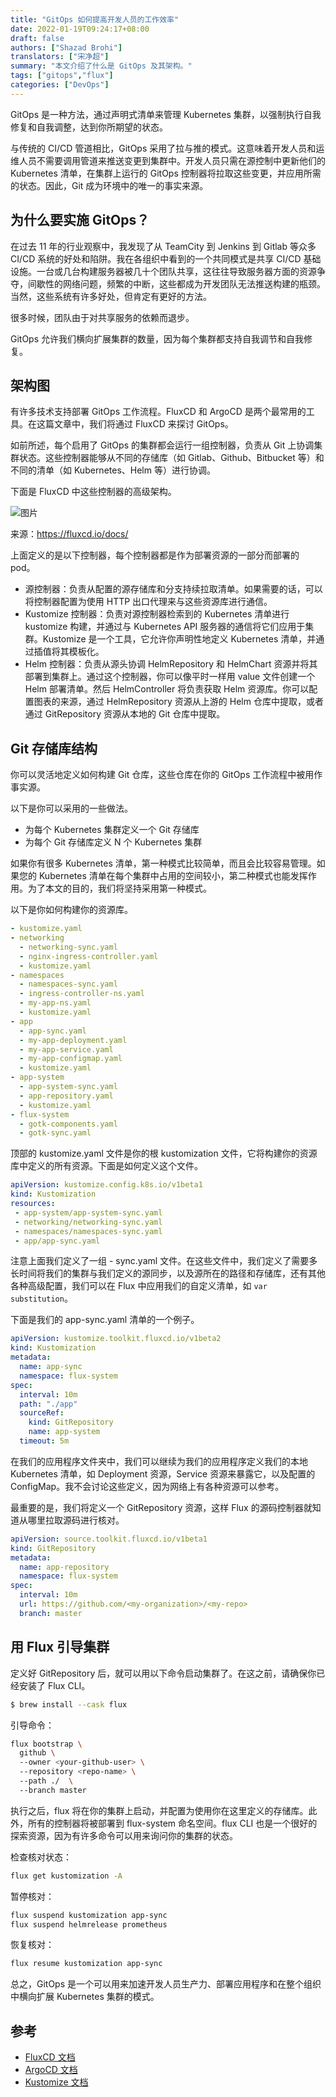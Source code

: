 ```yaml
---
title: "GitOps 如何提高开发人员的工作效率"
date: 2022-01-19T09:24:17+08:00
draft: false
authors: ["Shazad Brohi"]
translators: ["宋净超"]
summary: "本文介绍了什么是 GitOps 及其架构。"
tags: ["gitops","flux"]
categories: ["DevOps"]
---
```


GitOps 是一种方法，通过声明式清单来管理 Kubernetes 集群，以强制执行自我修复和自我调整，达到你所期望的状态。

与传统的 CI/CD 管道相比，GitOps 采用了拉与推的模式。这意味着开发人员和运维人员不需要调用管道来推送变更到集群中。开发人员只需在源控制中更新他们的 Kubernetes 清单，在集群上运行的 GitOps 控制器将拉取这些变更，并应用所需的状态。因此，Git 成为环境中的唯一的事实来源。

## 为什么要实施 GitOps？

在过去 11 年的行业观察中，我发现了从 TeamCity 到 Jenkins 到 Gitlab 等众多 CI/CD 系统的好处和陷阱。我在各组织中看到的一个共同模式是共享 CI/CD 基础设施。一台或几台构建服务器被几十个团队共享，这往往导致服务器方面的资源争夺，间歇性的网络问题，频繁的中断，这些都成为开发团队无法推送构建的瓶颈。当然，这些系统有许多好处，但肯定有更好的方法。

很多时候，团队由于对共享服务的依赖而退步。

GitOps 允许我们横向扩展集群的数量，因为每个集群都支持自我调节和自我修复。

## 架构图

有许多技术支持部署 GitOps 工作流程。FluxCD 和 ArgoCD 是两个最常用的工具。在这篇文章中，我们将通过 FluxCD 来探讨 GitOps。

如前所述，每个启用了 GitOps 的集群都会运行一组控制器，负责从 Git 上协调集群状态。这些控制器能够从不同的存储库（如 Gitlab、Github、Bitbucket 等）和不同的清单（如 Kubernetes、Helm 等）进行协调。

下面是 FluxCD 中这些控制器的高级架构。

![图片](https://tva1.sinaimg.cn/large/008i3skNly1gyis2lo9rdj319r0u00vi.jpg) 

来源：https://fluxcd.io/docs/

上面定义的是以下控制器，每个控制器都是作为部署资源的一部分而部署的 pod。

- 源控制器：负责从配置的源存储库和分支持续拉取清单。如果需要的话，可以将控制器配置为使用 HTTP 出口代理来与这些资源库进行通信。
- Kustomize 控制器：负责对源控制器检索到的 Kubernetes 清单进行 kustomize 构建，并通过与 Kubernetes API 服务器的通信将它们应用于集群。Kustomize 是一个工具，它允许你声明性地定义 Kubernetes 清单，并通过插值将其模板化。
- Helm 控制器：负责从源头协调 HelmRepository 和 HelmChart 资源并将其部署到集群上。通过这个控制器，你可以像平时一样用 value 文件创建一个 Helm 部署清单。然后 HelmController 将负责获取 Helm 资源库。你可以配置图表的来源，通过 HelmRepository 资源从上游的 Helm 仓库中提取，或者通过 GitRepository 资源从本地的 Git 仓库中提取。

## Git 存储库结构

你可以灵活地定义如何构建 Git 仓库，这些仓库在你的 GitOps 工作流程中被用作事实源。

以下是你可以采用的一些做法。

- 为每个 Kubernetes 集群定义一个 Git 存储库
- 为每个 Git 存储库定义 N 个 Kubernetes 集群

如果你有很多 Kubernetes 清单，第一种模式比较简单，而且会比较容易管理。如果您的 Kubernetes 清单在每个集群中占用的空间较小，第二种模式也能发挥作用。为了本文的目的，我们将坚持采用第一种模式。

以下是你如何构建你的资源库。

```yaml
- kustomize.yaml
- networking
  - networking-sync.yaml
  - nginx-ingress-controller.yaml
  - kustomize.yaml
- namespaces
  - namespaces-sync.yaml
  - ingress-controller-ns.yaml
  - my-app-ns.yaml
  - kustomize.yaml
- app
  - app-sync.yaml
  - my-app-deployment.yaml
  - my-app-service.yaml
  - my-app-configmap.yaml
  - kustomize.yaml
- app-system
  - app-system-sync.yaml
  - app-repository.yaml
  - kustomize.yaml
- flux-system
  - gotk-components.yaml
  - gotk-sync.yaml
```

顶部的 kustomize.yaml 文件是你的根 kustomization 文件，它将构建你的资源库中定义的所有资源。下面是如何定义这个文件。

```yaml
apiVersion: kustomize.config.k8s.io/v1beta1
kind: Kustomization
resources: 
 - app-system/app-system-sync.yaml
 - networking/networking-sync.yaml
 - namespaces/namespaces-sync.yaml
 - app/app-sync.yaml
```

注意上面我们定义了一组 - sync.yaml 文件。在这些文件中，我们定义了需要多长时间将我们的集群与我们定义的源同步，以及源所在的路径和存储库，还有其他各种高级配置，我们可以在 Flux 中应用我们的自定义清单，如 `var substitution`。

下面是我们的 app-sync.yaml 清单的一个例子。

```yaml
apiVersion: kustomize.toolkit.fluxcd.io/v1beta2
kind: Kustomization
metadata:
  name: app-sync
  namespace: flux-system
spec:
  interval: 10m
  path: "./app"
  sourceRef:
    kind: GitRepository
    name: app-system
  timeout: 5m
```

在我们的应用程序文件夹中，我们可以继续为我们的应用程序定义我们的本地 Kubernetes 清单，如 Deployment 资源，Service 资源来暴露它，以及配置的 ConfigMap。我不会讨论这些定义，因为网络上有各种资源可以参考。

最重要的是，我们将定义一个 GitRepository 资源，这样 Flux 的源码控制器就知道从哪里拉取源码进行核对。

```yaml
apiVersion: source.toolkit.fluxcd.io/v1beta1
kind: GitRepository
metadata:
  name: app-repository
  namespace: flux-system
spec:
  interval: 10m
  url: https://github.com/<my-organization>/<my-repo>
  branch: master 
```

## 用 Flux 引导集群

定义好 GitRepository 后，就可以用以下命令启动集群了。在这之前，请确保你已经安装了 Flux CLI。

```bash
$ brew install --cask flux
```

引导命令：

```bash
flux bootstrap \
  github \                      
  --owner <your-github-user> \  
  --repository <repo-name> \   
  --path ./  \              
  --branch master               
```

执行之后，flux 将在你的集群上启动，并配置为使用你在这里定义的存储库。此外，所有的控制器将被部署到 flux-system 命名空间。flux CLI 也是一个很好的探索资源，因为有许多命令可以用来询问你的集群的状态。

检查核对状态：

```bash
flux get kustomization -A
```

暂停核对：

```bash
flux suspend kustomization app-sync
flux suspend helmrelease prometheus
```

恢复核对：

```bash
flux resume kustomization app-sync
```

总之，GitOps 是一个可以用来加速开发人员生产力、部署应用程序和在整个组织中横向扩展 Kubernetes 集群的模式。

## 参考

- [FluxCD 文档](https://fluxcd.io/docs/)
- [ArgoCD 文档](https://argo-cd.readthedocs.io/en/stable/)
- [Kustomize 文档](https://kubectl.docs.kubernetes.io/guides/config_management/)
